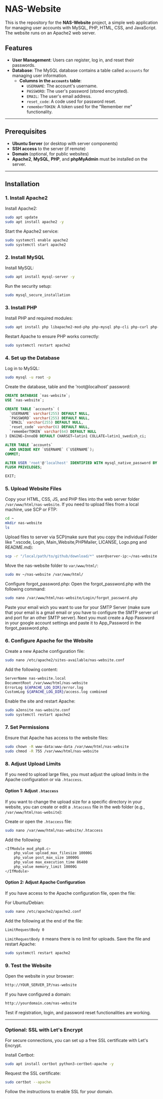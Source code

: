 # NAS-Website

This is the repository for the **NAS-Website** project, a simple web application for managing user accounts with MySQL, PHP, HTML, CSS, and JavaScript. The website runs on an Apache2 web server.

## Features

- **User Management**: Users can register, log in, and reset their passwords.
- **Database**: The MySQL database contains a table called `accounts` for managing user information.
  - **Columns in the `accounts` table**:
    - `USERNAME`: The account's username.
    - `PASSWORD`: The user's password (stored encrypted).
    - `EMAIL`: The user's email address.
    - `reset_code`: A code used for password reset.
    - `rememberTOKEN`: A token used for the "Remember me" functionality.

---

## Prerequisites

- **Ubuntu Server** (or desktop with server components)
- **SSH access** to the server (if remote)
- **Domain** (optional, for public websites)
- **Apache2**, **MySQL**, **PHP**, and **phpMyAdmin** must be installed on the server.

---

## Installation

### 1. **Install Apache2**

Install Apache2:
```bash
sudo apt update
sudo apt install apache2 -y
```

Start the Apache2 service:
```bash
sudo systemctl enable apache2
sudo systemctl start apache2
```

### 2. **Install MySQL**

Install MySQL:
```bash
sudo apt install mysql-server -y
```

Run the security setup:
```bash
sudo mysql_secure_installation
```

### 3. **Install PHP**

Install PHP and required modules:
```bash
sudo apt install php libapache2-mod-php php-mysql php-cli php-curl php-zip php-mbstring php-xml -y
```

Restart Apache to ensure PHP works correctly:
```bash
sudo systemctl restart apache2
```

### 4. **Set up the Database**

Log in to MySQL:
```bash
sudo mysql -u root -p
```

Create the database, table and the 'root@localhost' password:
```sql
CREATE DATABASE `nas-website`;
USE `nas-website`;

CREATE TABLE `accounts` (
  `USERNAME` varchar(255) DEFAULT NULL,
  `PASSWORD` varchar(255) DEFAULT NULL,
  `EMAIL` varchar(255) DEFAULT NULL,
  `reset_code` varchar(6) DEFAULT NULL,
  `rememberTOKEN` varchar(64) DEFAULT NULL
) ENGINE=InnoDB DEFAULT CHARSET=latin1 COLLATE=latin1_swedish_ci;

ALTER TABLE `accounts`
  ADD UNIQUE KEY `USERNAME` (`USERNAME`);
COMMIT;

ALTER USER 'root'@'localhost' IDENTIFIED WITH mysql_native_password BY '59LWrt!mDo6GC4';
FLUSH PRIVILEGES;

EXIT;
```

### 5. **Upload Website Files**

Copy your HTML, CSS, JS, and PHP files into the web server folder `/var/www/html/nas-website`.
If you need to upload files from a local machine, use SCP or FTP:
```bash
cd ~
mkdir nas-website
ls
```

Upload files to server via SCP(make sure that you copy the individual Folder like ".vscode, Login, Main_Website,PHPMailer, LICANSE, Logo.png and README.md):
```bash
scp -r "/local/path/to/github/download/*" user@server-ip:~/nas-website
```

Move the nas-website folder to `var/www/html/`:
```bash
sudo mv ~/nas-website /var/www/html/
```

Configure forgot_password.php:
Open the forgot_password.php with the following command: 
```bash
sudo nano /var/www/html/nas-website/Login/forgot_password.php
```

Paste your email wich you want to use for your SMTP Server (make sure that your email is a gmail email or you have to configure the SMTP server url and port for an other SMTP server). Next you must create a App Password in your google account settings and paste it to App_Password in the forgot_password.php. 

### 6. **Configure Apache for the Website**

Create a new Apache configuration file:
```bash
sudo nano /etc/apache2/sites-available/nas-website.conf
```

Add the following content:
```bash
ServerName nas-website.local
DocumentRoot /var/www/html/nas-website
ErrorLog ${APACHE_LOG_DIR}/error.log
CustomLog ${APACHE_LOG_DIR}/access.log combined
```

Enable the site and restart Apache:
```bash
sudo a2ensite nas-website.conf
sudo systemctl restart apache2
```

### 7. **Set Permissions**

Ensure that Apache has access to the website files:
```bash
sudo chown -R www-data:www-data /var/www/html/nas-website
sudo chmod -R 755 /var/www/html/nas-website
```

### 8. **Adjust Upload Limits**

If you need to upload large files, you must adjust the upload limits in the Apache configuration or via `.htaccess`.

#### Option 1: **Adjust `.htaccess`**

If you want to change the upload size for a specific directory in your website, you can create or edit a `.htaccess` file in the web folder (e.g., `/var/www/html/nas-website`):

Create or open the `.htaccess` file:
```bash
sudo nano /var/www/html/nas-website/.htaccess
```

Add the following:
```bash
<IfModule mod_php8.c>
    php_value upload_max_filesize 10000G
    php_value post_max_size 10000G
    php_value max_execution_time 86400
    php_value memory_limit 10000G
</IfModule>
```

#### Option 2: **Adjust Apache Configuration**

If you have access to the Apache configuration file, open the file:

For Ubuntu/Debian:
```bash
sudo nano /etc/apache2/apache2.conf
```

Add the following at the end of the file:
```nginx
LimitRequestBody 0
```

`LimitRequestBody 0` means there is no limit for uploads. Save the file and restart Apache:
```bash
sudo systemctl restart apache2
```

### 9. **Test the Website**

Open the website in your browser:
```bash
http://YOUR_SERVER_IP/nas-website
```

If you have configured a domain:
```bash
http://yourdomain.com/nas-website
```

Test if registration, login, and password reset functionalities are working.

---

### **Optional: SSL with Let's Encrypt**

For secure connections, you can set up a free SSL certificate with Let's Encrypt.

Install Certbot:
```bash
sudo apt install certbot python3-certbot-apache -y
```

Request the SSL certificate:
```bash
sudo certbot --apache
```

Follow the instructions to enable SSL for your domain.
